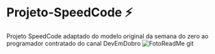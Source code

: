 # Projeto-SpeedCode ⚡
Projeto SpeedCode adaptado do modelo original da semana do zero ao programador contratado do canal DevEmDobro
![FotoReadMe git](https://github.com/user-attachments/assets/0c09281d-37ab-4e82-8ff7-73f2b28f73fe)
